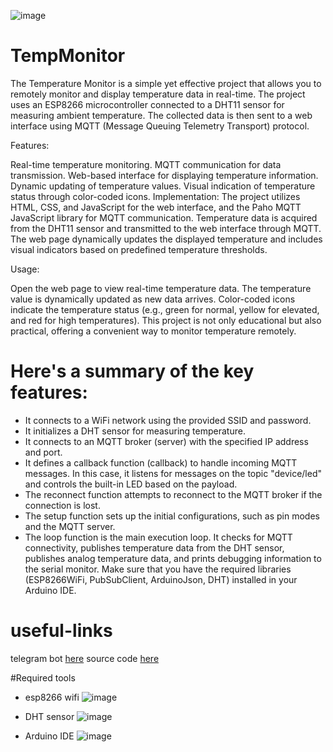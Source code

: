 ![image](https://github.com/aminerochdi1/TempMonitor/assets/84997432/c680b233-c593-4596-a6be-91997ea9f8a3)


# TempMonitor

The Temperature Monitor is a simple yet effective project that allows you to remotely monitor and display temperature data in real-time. The project uses an ESP8266 microcontroller connected to a DHT11 sensor for measuring ambient temperature. The collected data is then sent to a web interface using MQTT (Message Queuing Telemetry Transport) protocol.

Features:

Real-time temperature monitoring.
MQTT communication for data transmission.
Web-based interface for displaying temperature information.
Dynamic updating of temperature values.
Visual indication of temperature status through color-coded icons.
Implementation:
The project utilizes HTML, CSS, and JavaScript for the web interface, and the Paho MQTT JavaScript library for MQTT communication. Temperature data is acquired from the DHT11 sensor and transmitted to the web interface through MQTT. The web page dynamically updates the displayed temperature and includes visual indicators based on predefined temperature thresholds.

Usage:

Open the web page to view real-time temperature data.
The temperature value is dynamically updated as new data arrives.
Color-coded icons indicate the temperature status (e.g., green for normal, yellow for elevated, and red for high temperatures).
This project is not only educational but also practical, offering a convenient way to monitor temperature remotely.

# Here's a summary of the key features:

- It connects to a WiFi network using the provided SSID and password.
- It initializes a DHT sensor for measuring temperature.
- It connects to an MQTT broker (server) with the specified IP address and port.
- It defines a callback function (callback) to handle incoming MQTT messages. In this case, it listens for messages on the topic "device/led" and controls the built-in LED based on the payload.
- The reconnect function attempts to reconnect to the MQTT broker if the connection is lost.
- The setup function sets up the initial configurations, such as pin modes and the MQTT server.
- The loop function is the main execution loop. It checks for MQTT connectivity, publishes temperature data from the DHT sensor, publishes analog temperature data, and prints debugging information to the serial monitor.
Make sure that you have the required libraries (ESP8266WiFi, PubSubClient, ArduinoJson, DHT) installed in your Arduino IDE.

# useful-links
telegram bot [here](https://t.me/TempNoitifierBot)
source code [here](https://github.com/aminerochdi1/TempMonitor/blob/master/build.html)

#Required tools
- esp8266 wifi
![image](https://github.com/aminerochdi1/TempMonitor/assets/84997432/caade76c-8ec7-4519-9916-1dc1be1de7cc)

- DHT sensor
![image](https://github.com/aminerochdi1/TempMonitor/assets/84997432/aff1d2da-aaf9-4056-9c57-f2166c107b84)

- Arduino IDE
![image](https://github.com/aminerochdi1/TempMonitor/assets/84997432/34a08b48-4c74-4b54-a63f-5997e8ad8293)





